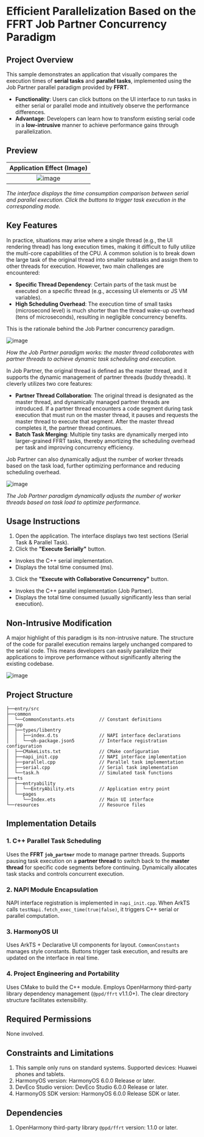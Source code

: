 # Efficient Parallelization Based on the FFRT Job Partner Concurrency Paradigm

## Project Overview

This sample demonstrates an application that visually compares the execution times of **serial tasks** and **parallel tasks**, implemented using the Job Partner parallel paradigm provided by **FFRT**.

- **Functionality**: Users can click buttons on the UI interface to run tasks in either serial or parallel mode and intuitively observe the performance differences.
- **Advantage**: Developers can learn how to transform existing serial code in a **low-intrusive** manner to achieve performance gains through parallelization.

## Preview

|    Application Effect (Image)     |
|:---------------------------------:|
| ![image](res/Job_Partner_EN.webp) |

_The interface displays the time consumption comparison between serial and parallel execution. Click the buttons to trigger task execution in the corresponding mode._

## Key Features

In practice, situations may arise where a single thread (e.g., the UI rendering thread) has long execution times, making it difficult to fully utilize the multi-core capabilities of the CPU. A common solution is to break down the large task of the original thread into smaller subtasks and assign them to other threads for execution. However, two main challenges are encountered:

- **Specific Thread Dependency**: Certain parts of the task must be executed on a specific thread (e.g., accessing UI elements or JS VM variables).
- **High Scheduling Overhead**: The execution time of small tasks (microsecond level) is much shorter than the thread wake-up overhead (tens of microseconds), resulting in negligible concurrency benefits.

This is the rationale behind the Job Partner concurrency paradigm.

![image](res/Job_Partner.png)

_How the Job Partner paradigm works: the master thread collaborates with partner threads to achieve dynamic task scheduling and execution._

In Job Partner, the original thread is defined as the master thread, and it supports the dynamic management of partner threads (buddy threads). It cleverly utilizes two core features:

- **Partner Thread Collaboration**: The original thread is designated as the master thread, and dynamically managed partner threads are introduced. If a partner thread encounters a code segment during task execution that must run on the master thread, it pauses and requests the master thread to execute that segment. After the master thread completes it, the partner thread continues.
- **Batch Task Merging**: Multiple tiny tasks are dynamically merged into larger-grained FFRT tasks, thereby amortizing the scheduling overhead per task and improving concurrency efficiency.

Job Partner can also dynamically adjust the number of worker threads based on the task load, further optimizing performance and reducing scheduling overhead.

![image](res/Proportion_Threshold_EN.png)

_The Job Partner paradigm dynamically adjusts the number of worker threads based on task load to optimize performance._

## Usage Instructions

1.  Open the application. The interface displays two test sections (Serial Task & Parallel Task).
2.  Click the **"Execute Serially"** button.
   -   Invokes the C++ serial implementation.
   -   Displays the total time consumed (ms).
3.  Click the **"Execute with Collaborative Concurrency"** button.
   -   Invokes the C++ parallel implementation (Job Partner).
   -   Displays the total time consumed (usually significantly less than serial execution).

## Non-Intrusive Modification

A major highlight of this paradigm is its non-intrusive nature. The structure of the code for parallel execution remains largely unchanged compared to the serial code. This means developers can easily parallelize their applications to improve performance without significantly altering the existing codebase.

![image](res/Non_Intrusive.png)

## Project Structure

```plain
├──entry/src
├──common
│  └──CommonConstants.ets         // Constant definitions
├──cpp
│  ├──types/libentry
│  │  ├──index.d.ts               // NAPI interface declarations
│  │  └──oh-package.json5         // Interface registration configuration
│  ├──CMakeLists.txt              // CMake configuration
│  ├──napi_init.cpp               // NAPI interface implementation
│  ├──parallel.cpp                // Parallel task implementation
│  ├──serial.cpp                  // Serial task implementation
│  └──task.h                      // Simulated task functions
├──ets
│  ├──entryability
│  │  └──EntryAbility.ets         // Application entry point
│  └──pages
│     └──Index.ets                // Main UI interface
└──resources                      // Resource files
```

## Implementation Details

### 1. C++ Parallel Task Scheduling

Uses the **FFRT `job_partner`** mode to manage partner threads. Supports pausing task execution on a **partner thread** to switch back to the **master thread** for specific code segments before continuing. Dynamically allocates task stacks and controls concurrent execution.

### 2. NAPI Module Encapsulation

NAPI interface registration is implemented in `napi_init.cpp`. When ArkTS calls `testNapi.fetch_exec_time(true|false)`, it triggers C++ serial or parallel computation.

### 3. HarmonyOS UI

Uses ArkTS + Declarative UI components for layout. `CommonConstants` manages style constants. Buttons trigger task execution, and results are updated on the interface in real time.

### 4. Project Engineering and Portability

Uses CMake to build the C++ module. Employs OpenHarmony third-party library dependency management (`@ppd/ffrt` v1.1.0+). The clear directory structure facilitates extensibility.

## Required Permissions

None involved.

## Constraints and Limitations

1.  This sample only runs on standard systems. Supported devices: Huawei phones and tablets.
2.  HarmonyOS version: HarmonyOS 6.0.0 Release or later.
3.  DevEco Studio version: DevEco Studio 6.0.0 Release or later.
4.  HarmonyOS SDK version: HarmonyOS 6.0.0 Release SDK or later.

## Dependencies

1.  OpenHarmony third-party library `@ppd/ffrt` version: 1.1.0 or later.